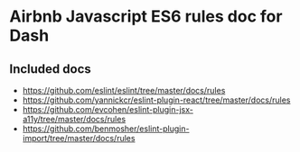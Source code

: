 # Airbnb Javascript ES6 rules doc for Dash

## Included docs

- https://github.com/eslint/eslint/tree/master/docs/rules
- https://github.com/yannickcr/eslint-plugin-react/tree/master/docs/rules
- https://github.com/evcohen/eslint-plugin-jsx-a11y/tree/master/docs/rules
- https://github.com/benmosher/eslint-plugin-import/tree/master/docs/rules